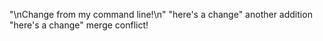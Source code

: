 "\nChange from my command line!\n" 
"here's a change" 
another addition 
"here's a change" merge conflict!
